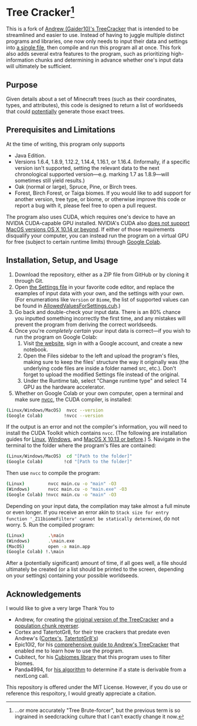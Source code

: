 # Tree Cracker[^1]

This is a fork of [Andrew (Gaider10)'s TreeCracker](https://github.com/Gaider10/TreeCracker) that is intended to be streamlined and easier to use. Instead of having to juggle multiple distinct programs and libraries, one now only needs to input their data and settings into [a single file](./Settings%20(MODIFY%20THIS).cuh), then compile and run this program all at once. This fork also adds several extra features to the program, such as prioritizing high-information chunks and determining in advance whether one's input data will ultimately be sufficient.

## Purpose
Given details about a set of Minecraft trees (such as their coordinates, types, and attributes), this code is designed to return a list of worldseeds that could <ins>potentially</ins> generate those exact trees.

## Prerequisites and Limitations
At the time of writing, this program only supports
- Java Edition.
- Versions 1.6.4, 1.8.9, 1.12.2, 1.14.4, 1.16.1, or 1.16.4. (Informally, if a specific version isn't supported, setting the relevant data to the next chronological supported version&mdash;e.g. marking 1.7 as 1.8.9&mdash;will sometimes still yield results.)
- Oak (normal or large), Spruce, Pine, or Birch trees.
- Forest, Birch Forest, or Taiga biomes.
If you would like to add support for another version, tree type, or biome, or otherwise improve this code or report a bug with it, please feel free to open a pull request.

The program also uses CUDA, which requires one's device to have an NVIDIA CUDA-capable GPU installed. NVIDIA's CUDA also [does not support MacOS versions OS X 10.14 or beyond](https://developer.nvidia.com/nvidia-cuda-toolkit-developer-tools-mac-hosts). If either of those requirements disqualify your computer, you can instead run the program on a virtual GPU for free (subject to certain runtime limits) through [Google Colab](https://colab.research.google.com).

## Installation, Setup, and Usage
1. Download the repository, either as a ZIP file from GitHub or by cloning it through Git.
2. Open [the Settings file](./Settings%20(MODIFY%20THIS).cuh) in your favorite code editor, and replace the examples of input data with your own, and the settings with your own. (For enumerations like `Version` or `Biome`, the list of supported values can be found in [AllowedValuesForSettings.cuh](./AllowedValuesForSettings.cuh).)
3. Go back and double-check your input data. There is an 80% chance you inputted something incorrectly the first time, and any mistakes will prevent the program from deriving the correct worldseeds.
4. Once you're *completely certain* your input data is correct&mdash;if you wish to run the program on Google Colab:
    1. Visit [the website](https://colab.research.google.com), sign in with a Google account, and create a new notebook.
    2. Open the Files sidebar to the left and upload the program's files, making sure to keep the files' structure the way it originally was (the underlying code files are inside a folder named src, etc.). Don't forget to upload the modified Settings file instead of the original.
    3. Under the Runtime tab, select "Change runtime type" and select T4 GPU as the hardware accelerator.
4. Whether on Google Colab or your own computer, open a terminal and make sure [nvcc](https://docs.nvidia.com/cuda/cuda-compiler-driver-nvcc/index.html), the CUDA compiler, is installed:
```bash
(Linux/Windows/MacOS)  nvcc --version
(Google Colab)        !nvcc --version
```
If the output is an error and not the compiler's information, you will need to install the CUDA Toolkit which contains `nvcc`. (The following are installation guides for [Linux](https://docs.nvidia.com/cuda/cuda-installation-guide-linux), [Windows](https://docs.nvidia.com/cuda/cuda-installation-guide-microsoft-windows), and [MacOS X 10.13 or before](https://docs.nvidia.com/cuda/archive/10.1/cuda-installation-guide-mac-os-x/).)
5. Navigate in the terminal to the folder where the program's files are contained:
```bash
(Linux/Windows/MacOS)  cd "[Path to the folder]"
(Google Colab)        !cd "[Path to the folder]"
```
Then use `nvcc` to compile the program:
```bash
(Linux)         nvcc main.cu -o "main" -O3
(Windows)       nvcc main.cu -o "main.exe" -O3
(Google Colab) !nvcc main.cu -o "main" -O3
```
Depending on your input data, the compilation may take almost a full minute or even longer.
If you receive an error akin to `Stack size for entry function '_Z11biomeFilterv' cannot be statically determined`, do not worry. 
5. Run the compiled program:
```bash
(Linux)         .\main
(Windows)       .\main.exe
(MacOS)         open -a main.app
(Google Colab) !.\main
```
After a (potentially significant) amount of time, if all goes well, a file should ultimately be created (or a list should be printed to the screen, depending on your settings) containing your possible worldseeds.

## Acknowledgements
I would like to give a very large Thank You to
- Andrew, for creating the [original version of the TreeCracker](https://github.com/Gaider10/TreeCracker) and a [population chunk reverser](https://github.com/Gaider10/PopulationCrr).
- Cortex and TatertotGr8, for their tree crackers that predate even Andrew's ([Cortex's](https://github.com/MCRcortex/TreeCracker), [TatertotGr8's](https://github.com/TatertotGr8/Treecracker))
- Epic10l2, for his [comprehensive guide to Andrew's TreeCracker](https://docs.google.com/document/d/1csrcO2F4qQ2ahYgcicWmJtnfeU99q65p) that enabled me to learn how to use the program.
- Cubitect, for his [Cubiomes library](https://github.com/Cubitect/cubiomes) that this program uses to filter biomes.
- Panda4994, for [his algorithm]((https://github.com/Panda4994/panda4994.github.io/blob/48526d35d3d38750102b9f360dff45a4bdbc50bd/seedinfo/js/Random.js#L16)) to determine if a state is derivable from a nextLong call.

This repository is offered under the MIT License. However, if you do use or reference this respoitory, I would greatly appreciate a citation.

[^1]: ...or more accurately "Tree Brute-forcer", but the previous term is so ingrained in seedcracking culture that I can't exactly change it now.
